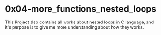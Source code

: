 # 0x04-more_functions_nested_loops

This Project also contains all works about nested loops in C language, and it's purpose is to give me more understanding about how they works.